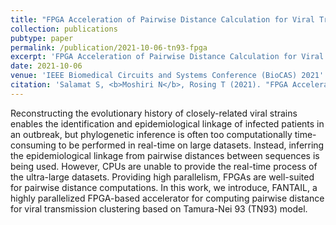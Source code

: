 ```yaml
---
title: "FPGA Acceleration of Pairwise Distance Calculation for Viral Transmission Clustering"
collection: publications
pubtype: paper
permalink: /publication/2021-10-06-tn93-fpga
excerpt: 'FPGA Acceleration of Pairwise Distance Calculation for Viral Transmission Clustering'
date: 2021-10-06
venue: 'IEEE Biomedical Circuits and Systems Conference (BioCAS) 2021'
citation: 'Salamat S, <b>Moshiri N</b>, Rosing T (2021). "FPGA Acceleration of Pairwise Distance Calculation for Viral Transmission Clustering." <i>IEEE Biomedical Circuits and Systems Conference (BioCAS) 2021</i>. <a href="https://par.nsf.gov/servlets/purl/10323850" target="_blank">PDF</a>.'
---
```

Reconstructing the evolutionary history of closely-related viral strains enables the identification and epidemiological linkage of infected patients in an outbreak, but phylogenetic inference is often too computationally time-consuming to be performed in real-time on large datasets. Instead, inferring the epidemiological linkage from pairwise distances between sequences is being used. However, CPUs are unable to provide the real-time process of the ultra-large datasets. Providing high parallelism, FPGAs are well-suited for pairwise distance computations. In this work, we introduce, FANTAIL, a highly parallelized FPGA-based accelerator for computing pairwise distance for viral transmission clustering based on Tamura-Nei 93 (TN93) model. 
